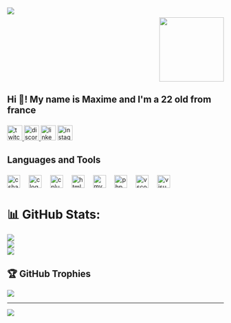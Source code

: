 <br clear="both">

<img align="left" src="https://visitor-badge.laobi.icu/badge?page_id=Maxime-Sim.Maxime-Sim&left_color=darkred&right_color=black&left_text=Profil%20Wiews"  />

###

<div align="right">
  <img height="150" src="https://media1.tenor.com/m/GbKNKL99i5wAAAAd/dandadan-okarun.gif"  />
</div>

###

<h2 align="left">Hi 👋! My name is Maxime and I'm a 22 old from france</h2>

###

<div align="left">
  <a href="https://www.twitch.tv/firefury__" target="_blank">
    <img src="https://img.shields.io/static/v1?message=Twitch&logo=twitch&label=&color=9146FF&logoColor=white&labelColor=&style=flat" height="35" alt="twitch logo"  />
  </a>
  <a href="https://discord.com/channels/@firefury02400" target="_blank">
    <img src="https://img.shields.io/static/v1?message=Discord&logo=discord&label=&color=7289DA&logoColor=white&labelColor=&style=flat" height="35" alt="discord logo"  />
  </a>
  <img src="https://img.shields.io/static/v1?message=LinkedIn&logo=linkedin&label=&color=0077B5&logoColor=white&labelColor=&style=flat" height="35" alt="linkedin logo"  />
  <a href="https://www.instagram.com/maxime_simn?igsh=Ymt5eXEyNXhvNHF2&utm_source=qr" target="_blank">
    <img src="https://img.shields.io/static/v1?message=Instagram&logo=instagram&label=&color=E4405F&logoColor=white&labelColor=&style=flat" height="35" alt="instagram logo"  />
  </a>
</div>

###

<h2 align="left">Languages and Tools</h2>

###

<div align="left">
  <img src="https://cdn.jsdelivr.net/gh/devicons/devicon/icons/csharp/csharp-original.svg" height="30" alt="csharp logo"  />
  <img width="12" />
  <img src="https://cdn.jsdelivr.net/gh/devicons/devicon/icons/c/c-original.svg" height="30" alt="c logo"  />
  <img width="12" />
  <img src="https://cdn.jsdelivr.net/gh/devicons/devicon/icons/cplusplus/cplusplus-original.svg" height="30" alt="cplusplus logo"  />
  <img width="12" />
  <img src="https://cdn.jsdelivr.net/gh/devicons/devicon/icons/html5/html5-original.svg" height="30" alt="html5 logo"  />
  <img width="12" />
  <img src="https://cdn.jsdelivr.net/gh/devicons/devicon/icons/mysql/mysql-original.svg" height="30" alt="mysql logo"  />
  <img width="12" />
  <img src="https://cdn.jsdelivr.net/gh/devicons/devicon/icons/php/php-original.svg" height="30" alt="php logo"  />
  <img width="12" />
  <img src="https://cdn.jsdelivr.net/gh/devicons/devicon/icons/vscode/vscode-original.svg" height="30" alt="vscode logo"  />
  <img width="12" />
  <img src="https://cdn.jsdelivr.net/gh/devicons/devicon/icons/visualstudio/visualstudio-plain.svg" height="30" alt="visualstudio logo"  />
</div>

###

# 📊 GitHub Stats:
![](https://github-readme-stats.vercel.app/api?username=Maxim-Sim&theme=aura&hide_border=false&include_all_commits=false&count_private=false)<br/>
![](https://github-readme-streak-stats.herokuapp.com/?user=Maxim-Sim&theme=aura&hide_border=false)<br/>
![](https://github-readme-stats.vercel.app/api/top-langs/?username=Maxim-Sim&theme=aura&hide_border=false&include_all_commits=false&count_private=false&layout=compact)

## 🏆 GitHub Trophies
![](https://github-profile-trophy.vercel.app/?username=Maxim-Sim&theme=aura&no-frame=false&no-bg=true&margin-w=4)

---
[![](https://visitcount.itsvg.in/api?id=Maxim-Sim&icon=7&color=0)](https://visitcount.itsvg.in)


###
